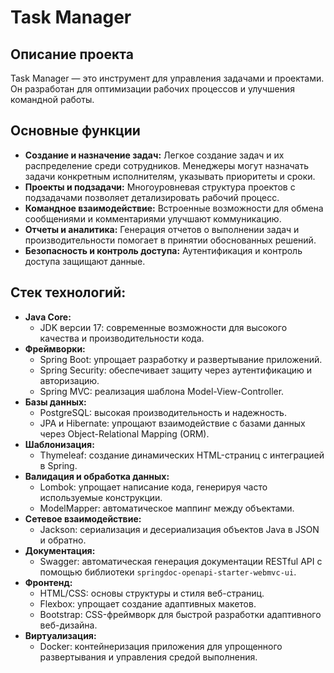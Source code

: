 # Task Manager

## Описание проекта
Task Manager — это инструмент для управления задачами и проектами. Он разработан для оптимизации рабочих процессов и улучшения командной работы.

## Основные функции

- **Создание и назначение задач:** Легкое создание задач и их распределение среди сотрудников. Менеджеры могут назначать задачи конкретным исполнителям, указывать приоритеты и сроки.
- **Проекты и подзадачи:** Многоуровневая структура проектов с подзадачами позволяет детализировать рабочий процесс.
- **Командное взаимодействие:** Встроенные возможности для обмена сообщениями и комментариями улучшают коммуникацию.
- **Отчеты и аналитика:** Генерация отчетов о выполнении задач и производительности помогает в принятии обоснованных решений.
- **Безопасность и контроль доступа:** Аутентификация и контроль доступа защищают данные.

## Стек технологий:

- **Java Core:** 
  - JDK версии 17: современные возможности для высокого качества и производительности кода.
- **Фреймворки:**
  - Spring Boot: упрощает разработку и развертывание приложений.
  - Spring Security: обеспечивает защиту через аутентификацию и авторизацию.
  - Spring MVC: реализация шаблона Model-View-Controller.
- **Базы данных:**
  - PostgreSQL: высокая производительность и надежность.
  - JPA и Hibernate: упрощают взаимодействие с базами данных через Object-Relational Mapping (ORM).
- **Шаблонизация:**
  - Thymeleaf: создание динамических HTML-страниц с интеграцией в Spring.
- **Валидация и обработка данных:**
  - Lombok: упрощает написание кода, генерируя часто используемые конструкции.
  - ModelMapper: автоматическое маппинг между объектами.
- **Сетевое взаимодействие:**
  - Jackson: сериализация и десериализация объектов Java в JSON и обратно.
- **Документация:**
  - Swagger: автоматическая генерация документации RESTful API с помощью библиотеки `springdoc-openapi-starter-webmvc-ui`.
- **Фронтенд:**
  - HTML/CSS: основы структуры и стиля веб-страниц.
  - Flexbox: упрощает создание адаптивных макетов.
  - Bootstrap: CSS-фреймворк для быстрой разработки адаптивного веб-дизайна.
- **Виртуализация:**
  - Docker: контейнеризация приложения для упрощенного развертывания и управления средой выполнения.
